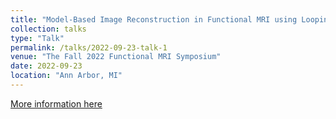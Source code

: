 ```yaml
---
title: "Model-Based Image Reconstruction in Functional MRI using Looping-Star"
collection: talks
type: "Talk"
permalink: /talks/2022-09-23-talk-1
venue: "The Fall 2022 Functional MRI Symposium"
date: 2022-09-23
location: "Ann Arbor, MI"
---
```


[More information here](https://medicine.umich.edu/dept/michigan-neuroscience-institute/events/202209/2022-fmri-symposium)

